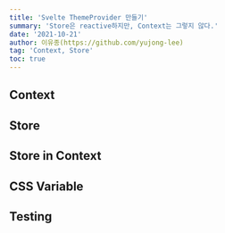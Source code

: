 ```yaml
---
title: 'Svelte ThemeProvider 만들기'
summary: 'Store은 reactive하지만, Context는 그렇지 않다.'
date: '2021-10-21'
author: 이유종(https://github.com/yujong-lee)
tag: 'Context, Store'
toc: true
---
```


## Context
## Store
## Store in Context
## CSS Variable
## Testing
